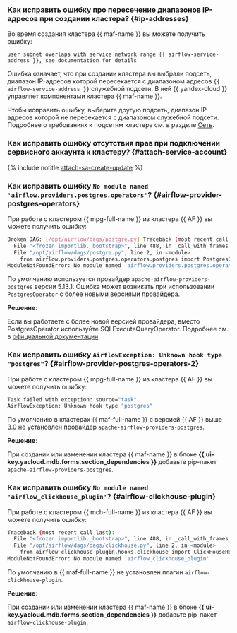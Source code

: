 ### Как исправить ошибку про пересечение диапазонов IP-адресов при создании кластера? {#ip-addresses}

Во время создания кластера {{ maf-name }} вы можете получить ошибку:

```text
user subnet overlaps with service network range {{ airflow-service-address }}, see documentation for details
```

Ошибка означает, что при создании кластера вы выбрали подсеть, диапазон IP-адресов которой пересекается с диапазоном адресов `{{ airflow-service-address }}` служебной подсети. В ней {{ yandex-cloud }} управляет компонентами кластера {{ maf-name }}.

Чтобы исправить ошибку, выберите другую подсеть, диапазон IP-адресов которой не пересекается с диапазоном служебной подсети. Подробнее о требованиях к подсетям кластера см. в разделе [Сеть](../../managed-airflow/concepts/network.md#subnet-requirements).

### Как исправить ошибку отсутствия прав при подключении сервисного аккаунта к кластеру? {#attach-service-account}

{% include notitle [attach-sa-create-update](../attach-sa-create-update.md) %}

### Как исправить ошибку `No module named 'airflow.providers.postgres.operators'`? {#airflow-provider-postgres-operators}

При работе с кластером {{ mpg-full-name }} из кластера {{ AF }} вы можете получить ошибку:

```bash
Broken DAG: [/opt/airflow/dags/postgre.py] Traceback (most recent call last):
  File "<frozen importlib._bootstrap>", line 488, in _call_with_frames_removed
  File "/opt/airflow/dags/postgre.py", line 2, in <module>
    from airflow.providers.postgres.operators.postgres import PostgresOperator
ModuleNotFoundError: No module named 'airflow.providers.postgres.operators'
```

По умолчанию используется провайдер `apache-airflow-providers-postgres` версии 5.13.1. Ошибка может возникать при использовании `PostgresOperator` с более новыми версиями провайдера.

**Решение**:

Если вы работаете с более новой версией провайдера, вместо PostgresOperator используйте SQLExecuteQueryOperator. Подробнее см. в [официальной документации](https://airflow.apache.org/docs/apache-airflow-providers-postgres/6.0.0/operators/postgres_operator_howto_guide.html).

### Как исправить ошибку `AirflowException: Unknown hook type "postgres"`? {#airflow-provider-postgres-operators-2}

При работе с кластером {{ mpg-full-name }} из кластера {{ AF }} вы можете получить ошибку:

```bash
Task failed with exception: source="task"
AirflowException: Unknown hook type "postgres"
```

По умолчанию в кластерах {{ maf-full-name }} с версией {{ AF }} выше 3.0 не установлен провайдер `apache-airflow-providers-postgres`.

**Решение**:

При создании или изменении кластера {{ maf-name }} в блоке **{{ ui-key.yacloud.mdb.forms.section_dependencies }}** добавьте pip-пакет `apache-airflow-providers-postgres`.

### Как исправить ошибку `No module named 'airflow_clickhouse_plugin'`? {#airflow-clickhouse-plugin}

При работе с кластером {{ mch-full-name }} из кластера {{ AF }} вы можете получить ошибку:

```bash
Traceback (most recent call last):
  File "<frozen importlib._bootstrap>", line 488, in _call_with_frames_removed
  File "/opt/airflow/dags/dags/clickhouse.py", line 2, in <module>
    from airflow_clickhouse_plugin.hooks.clickhouse import ClickHouseHook
ModuleNotFoundError: No module named 'airflow_clickhouse_plugin'
```

По умолчанию в {{ maf-full-name }} не установлен плагин `airflow-clickhouse-plugin`.

**Решение**:

При создании или изменении кластера {{ maf-name }} в блоке **{{ ui-key.yacloud.mdb.forms.section_dependencies }}** добавьте pip-пакет `airflow-clickhouse-plugin`.